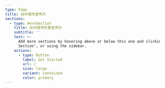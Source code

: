 ```yaml
---
type: Page
title: 台州城市宣传片
sections:
  - type: HeroSection
    title: 台州城市形象宣传片
    subtitle: ''
    text: >-
      Add more sections by hovering above or below this one and clicking '+ Add
      Section', or using the sidebar.
    actions:
      - type: Button
        label: Get Started
        url: /
        size: large
        variant: contained
        color: primary
---
```

